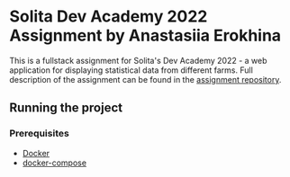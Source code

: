 # Solita Dev Academy 2022 Assignment by Anastasiia Erokhina

This is a fullstack assignment for Solita's Dev Academy 2022 - a web application for displaying statistical data from different farms. Full description of the assignment can be found in the [assignment repository](https://github.com/solita/dev-academy-2022-exercise).

## Running the project

### Prerequisites

- [Docker](https://www.docker.com/)
- [docker-compose](https://docs.docker.com/compose/install/)


